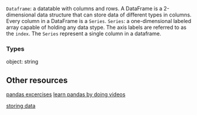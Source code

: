 
`Dataframe`: a datatable with columns and rows. A DataFrame is a 2-dimensional data structure that can store data of different types in columns. Every column in a DataFrame is a `Series`.
`Series`: a one-dimensional labeled array capable of holding any data stype. The axis labels are referred to as the `index`. The `Series` represent a single column in a dataframe.

### Types

object: string



## Other resources

[pandas excercises](https://github.com/guipsamora/pandas_exercises)
[learn pandas by doing videos](https://www.youtube.com/watch?v=pu3IpU937xs&list=PLgJhDSE2ZLxaY_DigHeiIDC1cD09rXgJv)

[storing data](https://berthub.eu/articles/posts/big-data-storage/)